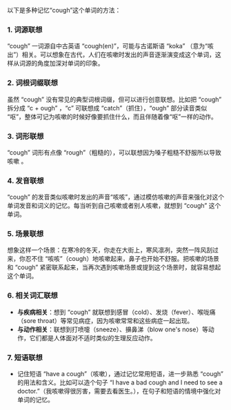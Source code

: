 以下是多种记忆“cough”这个单词的方法：
### 1. 词源联想
“cough” 一词源自中古英语 “cough(en)”，可能与古诺斯语 “koka” （意为“咳出”）相关。可以想象在古代，人们在咳嗽时发出的声音逐渐演变成这个单词，这样从词源的角度加深对单词的印象。
### 2. 词根词缀联想
虽然 “cough” 没有常见的典型词根词缀，但可以进行创意联想。比如把 “cough” 拆分成 “c + ough” ，“c” 可联想成 “catch”（抓住），“ough” 部分读音类似 “呕”，整体可记为咳嗽的时候好像要抓住什么，而且伴随着像“呕”一样的动作。
### 3. 词形联想
“cough” 词形有点像 “rough”（粗糙的），可以联想因为嗓子粗糙不舒服所以导致咳嗽 。
### 4. 发音联想
“cough” 的发音类似咳嗽时发出的声音“咳咳”，通过模仿咳嗽的声音来强化对这个单词发音和词义的记忆。每当听到自己咳嗽或者别人咳嗽，就想到 “cough” 这个单词。
### 5. 场景联想
想象这样一个场景：在寒冷的冬天，你走在大街上，寒风凛冽，突然一阵风刮过来，你忍不住 “咳咳”（cough）地咳嗽起来，鼻子也开始不舒服。把咳嗽的场景和 “cough” 紧密联系起来，当再次遇到咳嗽场景或提到这个场景时，就容易想起这个单词。
### 6. 相关词汇联想
 - **与疾病相关**：想到 “cough” 就联想到感冒（cold）、发烧（fever）、喉咙痛（sore throat）等常见病症，因为咳嗽常常和这些病症一起出现。
 - **与动作相关**：联想到打喷嚏（sneeze）、擤鼻涕（blow one's nose）等动作，它们都是人体面对不适时类似的生理反应动作。
### 7. 短语联想
 - 记住短语 “have a cough”（咳嗽），通过记忆常用短语，进一步熟悉 “cough” 的用法和含义。比如可以造个句子 “I have a bad cough and I need to see a doctor.”（我咳嗽得很厉害，需要去看医生。），在句子和短语的情境中强化对单词的记忆。 